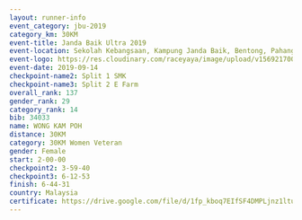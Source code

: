 ```yaml
---
layout: runner-info 
event_category: jbu-2019 
category_km: 30KM 
event-title: Janda Baik Ultra 2019 
event-location: Sekolah Kebangsaan, Kampung Janda Baik, Bentong, Pahang, Malaysia 
event-logo: https://res.cloudinary.com/raceyaya/image/upload/v1569217009/logo/janda-baik_vch1pc.jpg 
event-date: 2019-09-14 
checkpoint-name2: Split 1 SMK 
checkpoint-name3: Split 2 E Farm 
overall_rank: 137
gender_rank: 29
category_rank: 14
bib: 34033
name: WONG KAM POH
distance: 30KM
category: 30KM Women Veteran
gender: Female
start: 2-00-00
checkpoint2: 3-59-40
checkpoint3: 6-12-53
finish: 6-44-31
country: Malaysia
certificate: https://drive.google.com/file/d/1fp_kboq7EIfSF4DMPLjnz1ltu4wxeYeq/view?usp=sharing
---
```


